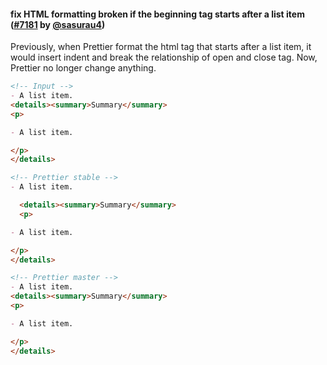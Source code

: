 #### fix HTML formatting broken if the beginning tag starts after a list item ([#7181](https://github.com/prettier/prettier/pull/7181) by [@sasurau4](https://github.com/sasurau4))

Previously, when Prettier format the html tag that starts after a list item, it would insert indent and break the relationship of open and close tag. Now, Prettier no longer change anything.

<!-- prettier-ignore -->
```md
<!-- Input -->
- A list item.
<details><summary>Summary</summary>
<p>

- A list item.

</p>
</details>

<!-- Prettier stable -->
- A list item.

  <details><summary>Summary</summary>
  <p>

- A list item.

</p>
</details>

<!-- Prettier master -->
- A list item.
<details><summary>Summary</summary>
<p>

- A list item.

</p>
</details>
```
